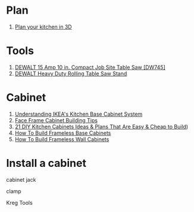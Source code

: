# Plan
1. [Plan your kitchen in 3D](http://www.ikea.com/ms/en_CA/rooms_ideas/kitchen_howto/NA/plan_your_kitchen_in_3d.html)

# Tools
  1. [DEWALT 15 Amp 10 in. Compact Job Site Table Saw [DW745]](http://www.homedepot.com/p/DEWALT-15-Amp-10-in-Compact-Job-Site-Table-Saw-DW745/100497987)
2. [DEWALT Heavy Duty Rolling Table Saw Stand](http://www.homedepot.com/p/DEWALT-Heavy-Duty-Rolling-Table-Saw-Stand-DW7440RS/203054768?keyword=DW7440rs)


# Cabinet
1. [Understanding IKEA's Kitchen Base Cabinet System](https://www.thespruce.com/understanding-ikeas-kitchen-base-cabinet-system-4125817)
1. [Face Frame Cabinet Building Tips](https://www.familyhandyman.com/kitchen/diy-kitchen-cabinets/face-frame-cabinet-building-tips/view-all)
2. [21 DIY Kitchen Cabinets Ideas & Plans That Are Easy & Cheap to Build](https://morningchores.com/diy-kitchen-cabinets/))
3. [How To Build Frameless Base Cabinets](https://tombuildsstuff.blogspot.com/2013/06/how-to-build-frameless-base-cabinets.html)
4. [How To Build Frameless Wall Cabinets](https://tombuildsstuff.blogspot.com/2013/06/how-to-build-frameless-wall-cabinets.html)

# Install a cabinet

cabinet jack

clamp

Kreg Tools

